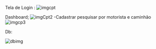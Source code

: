 Tela de Login :
![imgcpt](https://user-images.githubusercontent.com/69175890/143803664-dc80fd75-2b56-4810-a3c0-6fe4b300cebb.PNG)



Dashboard;
 ![imgCpt2](https://user-images.githubusercontent.com/69175890/143803597-4f4f1c8c-c671-4f73-a5cf-572c805d9f5b.PNG)
 -Cadastrar pesquisar por motorista e caminhão
![imgcp3](https://user-images.githubusercontent.com/69175890/143803552-64dfa87a-6331-4c1d-8f5a-3c29ddb563b7.PNG)

Db: 

![dbimg](https://user-images.githubusercontent.com/69175890/143804143-a2fd4326-d3f6-4948-b712-edce9adc8a9a.PNG)
